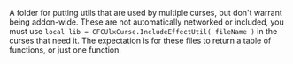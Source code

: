 A folder for putting utils that are used by multiple curses, but don't warrant being addon-wide.
These are not automatically networked or included, you must use `local lib = CFCUlxCurse.IncludeEffectUtil( fileName )` in the curses that need it.
The expectation is for these files to return a table of functions, or just one function.
